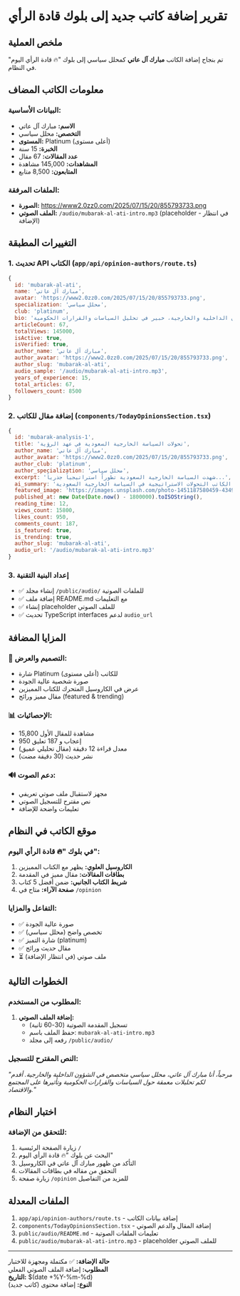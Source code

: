 # تقرير إضافة كاتب جديد إلى بلوك قادة الرأي

## ملخص العملية

تم بنجاح إضافة الكاتب **مبارك آل عاتي** كمحلل سياسي إلى بلوك "🔥 قادة الرأي اليوم" في النظام.

## معلومات الكاتب المضاف

### البيانات الأساسية:
- **الاسم:** مبارك آل عاتي
- **التخصص:** محلل سياسي
- **المستوى:** Platinum (أعلى مستوى)
- **الخبرة:** 15 سنة
- **عدد المقالات:** 67 مقال
- **المشاهدات:** 145,000 مشاهدة
- **المتابعون:** 8,500 متابع

### الملفات المرفقة:
- **الصورة:** https://www2.0zz0.com/2025/07/15/20/855793733.png
- **الملف الصوتي:** `/audio/mubarak-al-ati-intro.mp3` (placeholder - في انتظار الإضافة)

## التغييرات المطبقة

### 1. تحديث API الكتاب (`app/api/opinion-authors/route.ts`)
```javascript
{
  id: 'mubarak-al-ati',
  name: 'مبارك آل عاتي',
  avatar: 'https://www2.0zz0.com/2025/07/15/20/855793733.png',
  specialization: 'محلل سياسي',
  club: 'platinum',
  bio: 'محلل سياسي متخصص في الشؤون الداخلية والخارجية، خبير في تحليل السياسات والقرارات الحكومية',
  articleCount: 67,
  totalViews: 145000,
  isActive: true,
  isVerified: true,
  author_name: 'مبارك آل عاتي',
  author_avatar: 'https://www2.0zz0.com/2025/07/15/20/855793733.png',
  author_slug: 'mubarak-al-ati',
  audio_sample: '/audio/mubarak-al-ati-intro.mp3',
  years_of_experience: 15,
  total_articles: 67,
  followers_count: 8500
}
```

### 2. إضافة مقال للكاتب (`components/TodayOpinionsSection.tsx`)
```javascript
{
  id: 'mubarak-analysis-1',
  title: 'تحولات السياسة الخارجية السعودية في عهد الرؤية',
  author_name: 'مبارك آل عاتي',
  author_avatar: 'https://www2.0zz0.com/2025/07/15/20/855793733.png',
  author_club: 'platinum',
  author_specialization: 'محلل سياسي',
  excerpt: 'شهدت السياسة الخارجية السعودية تطوراً استراتيجياً جذرياً...',
  ai_summary: 'يحلل الكاتب التحولات الاستراتيجية في السياسة الخارجية السعودية...',
  featured_image: 'https://images.unsplash.com/photo-1451187580459-43490279c0fa',
  published_at: new Date(Date.now() - 1800000).toISOString(),
  reading_time: 12,
  views_count: 15800,
  likes_count: 950,
  comments_count: 187,
  is_featured: true,
  is_trending: true,
  author_slug: 'mubarak-al-ati',
  audio_url: '/audio/mubarak-al-ati-intro.mp3'
}
```

### 3. إعداد البنية التقنية
- ✅ إنشاء مجلد `/public/audio/` للملفات الصوتية
- ✅ إضافة ملف README.md مع التعليمات
- ✅ إنشاء placeholder للملف الصوتي
- ✅ تحديث TypeScript interfaces لدعم `audio_url`

## المزايا المضافة

### 🎨 **التصميم والعرض:**
- شارة Platinum للكاتب (أعلى مستوى)
- صورة شخصية عالية الجودة
- عرض في الكاروسيل المتحرك للكتاب المميزين
- مقال مميز ورائج (featured & trending)

### 📊 **الإحصائيات:**
- 15,800 مشاهدة للمقال الأول
- 950 إعجاب و 187 تعليق
- معدل قراءة 12 دقيقة (مقال تحليلي عميق)
- نشر حديث (30 دقيقة مضت)

### 🔊 **دعم الصوت:**
- مجهز لاستقبال ملف صوتي تعريفي
- نص مقترح للتسجيل الصوتي
- تعليمات واضحة للإضافة

## موقع الكاتب في النظام

### في بلوك "🔥 قادة الرأي اليوم":
1. **الكاروسيل العلوي:** يظهر مع الكتاب المميزين
2. **بطاقات المقالات:** مقال مميز في المقدمة
3. **شريط الكتاب الجانبي:** ضمن أفضل 5 كتاب
4. **صفحة الآراء:** متاح في `/opinion`

### التفاعل والمزايا:
- ✅ صورة عالية الجودة
- ✅ تخصص واضح (محلل سياسي)
- ✅ شارة التميز (platinum)
- ✅ مقال حديث ورائج
- ⏳ ملف صوتي (في انتظار الإضافة)

## الخطوات التالية

### المطلوب من المستخدم:
1. **إضافة الملف الصوتي:**
   - تسجيل المقدمة الصوتية (30-60 ثانية)
   - حفظ الملف باسم: `mubarak-al-ati-intro.mp3`
   - رفعه إلى مجلد `/public/audio/`

### النص المقترح للتسجيل:
*"مرحباً، أنا مبارك آل عاتي، محلل سياسي متخصص في الشؤون الداخلية والخارجية. أقدم لكم تحليلات معمقة حول السياسات والقرارات الحكومية وتأثيرها على المجتمع والاقتصاد."*

## اختبار النظام

### للتحقق من الإضافة:
1. زيارة الصفحة الرئيسية `/`
2. البحث عن بلوك "🔥 قادة الرأي اليوم"
3. التأكد من ظهور مبارك آل عاتي في الكاروسيل
4. التحقق من مقاله في بطاقات المقالات
5. زيارة صفحة `/opinion` للمزيد من التفاصيل

## الملفات المعدلة

1. `app/api/opinion-authors/route.ts` - إضافة بيانات الكاتب
2. `components/TodayOpinionsSection.tsx` - إضافة المقال والدعم الصوتي
3. `public/audio/README.md` - تعليمات الملفات الصوتية
4. `public/audio/mubarak-al-ati-intro.mp3` - placeholder للملف الصوتي

---

**حالة الإضافة:** ✅ مكتملة ومجهزة للاختبار  
**المطلوب:** إضافة الملف الصوتي الفعلي  
**التاريخ:** $(date +%Y-%m-%d)  
**النوع:** إضافة محتوى (كاتب جديد) 